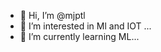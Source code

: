 - 👋 Hi, I’m @mjptl
- 👀 I’m interested in Ml and IOT ...
- 🌱 I’m currently learning ML...

<!---
mjptl/mjptl is a ✨ special ✨ repository because its `README.md` (this file) appears on your GitHub profile.
You can click the Preview link to take a look at your changes.
--->
